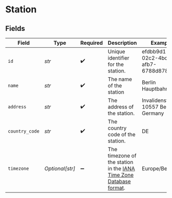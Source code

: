 # Station


## Fields

| Field                                                                                                 | Type                                                                                                  | Required                                                                                              | Description                                                                                           | Example                                                                                               |
| ----------------------------------------------------------------------------------------------------- | ----------------------------------------------------------------------------------------------------- | ----------------------------------------------------------------------------------------------------- | ----------------------------------------------------------------------------------------------------- | ----------------------------------------------------------------------------------------------------- |
| `id`                                                                                                  | *str*                                                                                                 | :heavy_check_mark:                                                                                    | Unique identifier for the station.                                                                    | efdbb9d1-02c2-4bc3-afb7-6788d8782b1e                                                                  |
| `name`                                                                                                | *str*                                                                                                 | :heavy_check_mark:                                                                                    | The name of the station                                                                               | Berlin Hauptbahnhof                                                                                   |
| `address`                                                                                             | *str*                                                                                                 | :heavy_check_mark:                                                                                    | The address of the station.                                                                           | Invalidenstraße 10557 Berlin, Germany                                                                 |
| `country_code`                                                                                        | *str*                                                                                                 | :heavy_check_mark:                                                                                    | The country code of the station.                                                                      | DE                                                                                                    |
| `timezone`                                                                                            | *Optional[str]*                                                                                       | :heavy_minus_sign:                                                                                    | The timezone of the station in the [IANA Time Zone Database format](https://www.iana.org/time-zones). | Europe/Berlin                                                                                         |